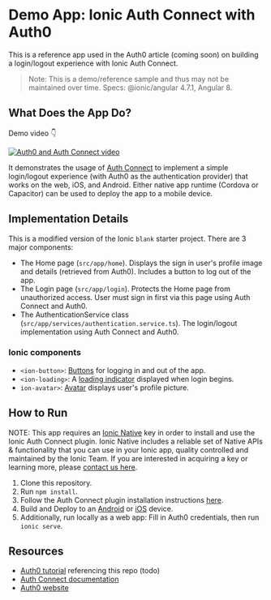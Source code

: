 # Demo App: Ionic Auth Connect with Auth0

This is a reference app used in the Auth0 article (coming soon) on building a login/logout experience with Ionic Auth Connect.

> Note: This is a demo/reference sample and thus may not be maintained over time. Specs: @ionic/angular 4.7.1, Angular 8.

## What Does the App Do?

Demo video 👇

[![Auth0 and Auth Connect video](http://img.youtube.com/vi/L04P2ydnUB4/0.jpg)](http://www.youtube.com/watch?v=L04P2ydnUB4 "Demo: Auth0 with Ionic Auth Connect")

It demonstrates the usage of [Auth Connect](https://ionicframework.com/auth-connect) to implement a simple login/logout experience (with Auth0 as the authentication provider) that works 
on the web, iOS, and Android. Either native app runtime (Cordova or Capacitor) can be used to deploy the app to a mobile device.

## Implementation Details

This is a modified version of the Ionic `blank` starter project. There are 3 major components:

* The Home page (`src/app/home`). Displays the sign in user's profile image and details (retrieved from Auth0). Includes a button to log out of the app.
* The Login page (`src/app/login`). Protects the Home page from unauthorized access. User must sign in first via this page using Auth Connect and Auth0.
* The AuthenticationService class (`src/app/services/authentication.service.ts`). The login/logout implementation using Auth Connect and Auth0.

### Ionic components

* `<ion-button>`: [Buttons](https://ionicframework.com/docs/api/button) for logging in and out of the app.
* `<ion-loading>`: A [loading indicator](https://ionicframework.com/docs/api/loading) displayed when login begins.
* `ion-avatar>`: [Avatar](https://ionicframework.com/docs/api/avatar) displays user's profile picture.

## How to Run

NOTE: This app requires an [Ionic Native](https://ionicframework.com/docs/enterprise) key in order to install and use the Ionic Auth Connect plugin. Ionic Native includes a reliable set of Native APIs & functionality that you can use in your Ionic app, quality controlled and maintained by the Ionic Team.
If you are interested in acquiring a key or learning more, please [contact us here](https://ionicframework.com/enterprise/contact).

1) Clone this repository.
2) Run `npm install`.
3) Follow the Auth Connect plugin installation instructions [here](https://ionicframework.com/docs/enterprise/auth-connect).
4) Build and Deploy to an [Android](https://ionicframework.com/docs/building/android) or [iOS](https://ionicframework.com/docs/building/ios) device.
5) Additionally, run locally as a web app: Fill in Auth0 credentials, then run `ionic serve`.

## Resources

* [Auth0 tutorial](todo) referencing this repo (todo)
* [Auth Connect documentation](https://ionicframework.com/docs/enterprise/auth-connect)
* [Auth0 website](https://auth0.com)
